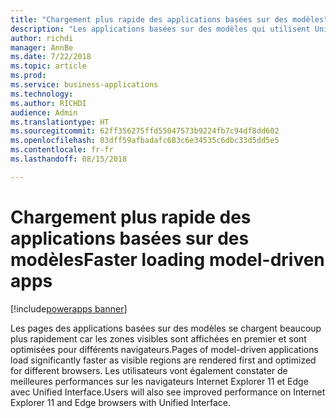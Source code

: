 ```yaml
---
title: "Chargement plus rapide des applications basées sur des modèles"
description: "Les applications basées sur des modèles qui utilisent Unified Interface sont optimisées pour les performances"
author: richdi
manager: AnnBe
ms.date: 7/22/2018
ms.topic: article
ms.prod: 
ms.service: business-applications
ms.technology: 
ms.author: RICHDI
audience: Admin
ms.translationtype: HT
ms.sourcegitcommit: 62ff356275ffd55047573b9224fb7c94df8dd602
ms.openlocfilehash: 03dff59afbadafc683c6e34535c6dbc33d5dd5e5
ms.contentlocale: fr-fr
ms.lasthandoff: 08/15/2018

---
```

# <a name="faster-loading-model-driven-apps"></a><span data-ttu-id="1636f-103">Chargement plus rapide des applications basées sur des modèles</span><span class="sxs-lookup"><span data-stu-id="1636f-103">Faster loading model-driven apps</span></span>

[!include[powerapps banner](../includes/powerapps.md)]




<span data-ttu-id="1636f-104">Les pages des applications basées sur des modèles se chargent beaucoup plus rapidement car les zones visibles sont affichées en premier et sont optimisées pour différents navigateurs.</span><span class="sxs-lookup"><span data-stu-id="1636f-104">Pages of model-driven applications load significantly faster as visible regions are rendered first and optimized for different browsers.</span></span> <span data-ttu-id="1636f-105">Les utilisateurs vont également constater de meilleures performances sur les navigateurs Internet Explorer 11 et Edge avec Unified Interface.</span><span class="sxs-lookup"><span data-stu-id="1636f-105">Users will also see improved performance on Internet Explorer 11 and Edge browsers with Unified Interface.</span></span>

